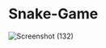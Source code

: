 # Snake-Game

![Screenshot (132)](https://user-images.githubusercontent.com/66054330/144749749-159c454f-9c31-4005-ac22-355289cd45ee.png)
